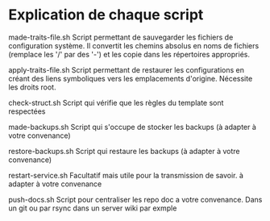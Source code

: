 # Explication de chaque script


made-traits-file.sh
Script permettant de sauvegarder les fichiers de configuration système. Il convertit les chemins absolus en noms de fichiers (remplace les '/' par des '-') et les copie dans les répertoires appropriés.

apply-traits-file.sh
Script permettant de restaurer les configurations en créant des liens symboliques vers les emplacements d'origine. Nécessite les droits root.

check-struct.sh
Script qui vérifie que les règles du template sont respectées

made-backups.sh
Script qui s'occupe de stocker les backups (à adapter à votre convenance)

restore-backups.sh
Script qui restaure les backups  (à adapter à votre convenance)

restart-service.sh
Facultatif mais utile pour la transmission de savoir. à adapter à votre convenance

push-docs.sh
Script pour centraliser les repo doc a votre convenance. Dans un git ou par rsync dans un server wiki par exmple
